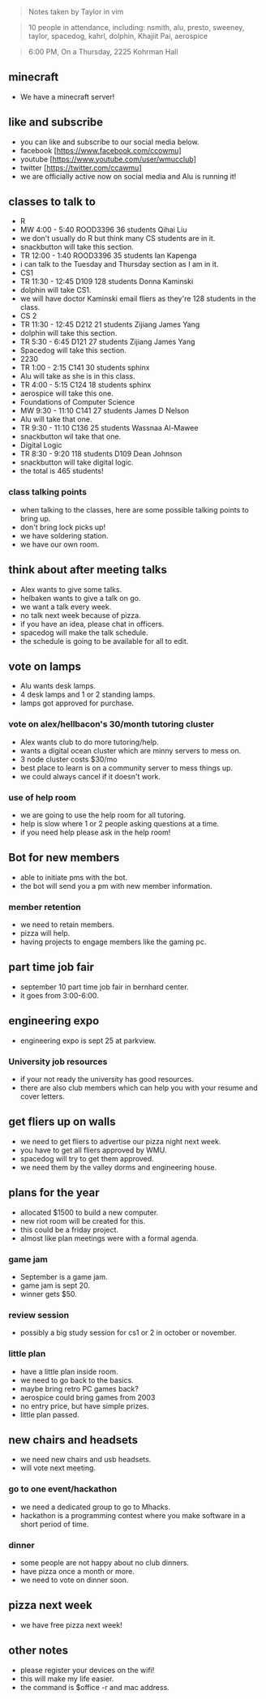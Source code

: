 > Notes taken by Taylor in vim

> 10 people in attendance, including: nsmith, alu, presto, sweeney, taylor, spacedog, kahrl, dolphin, Khajiit Pai, aerospice

> 6:00 PM, On a Thursday, 2225 Kohrman Hall

## minecraft
* We have a minecraft server!

## like and subscribe
* you can like and subscribe to our social media below.
* facebook [https://www.facebook.com/ccowmu]
* youtube [https://www.youtube.com/user/wmucclub]
* twitter [https://twitter.com/ccawmu]
* we are officially active now on social media and Alu is running it!
## classes to talk to
* R
* MW 4:00 - 5:40 ROOD3396 36 students Qihai Liu
* we don't usually do R but think many CS students are in it.
* snackbutton will take this section.
* TR 12:00 - 1:40 ROOD3396 35 students Ian Kapenga
* i can talk to the Tuesday and Thursday section as I am in it.
* CS1
* TR 11:30 - 12:45 D109 128 students Donna Kaminski
* dolphin will take CS1.
* we will have doctor Kaminski email fliers as they're 128 students in the class.
* CS 2
* TR 11:30 - 12:45 D212 21 students Zijiang James Yang	
* dolphin will take this section.
* TR 5:30 - 6:45 D121 27 students Zijiang James Yang
* Spacedog will take this section.
* 2230
* TR 1:00 - 2:15 C141 30 students sphinx
* Alu will take  as she is in this class.
* TR 4:00 - 5:15 C124 18 students sphinx
* aerospice will take this one.
* Foundations of Computer Science
* MW 9:30 - 11:10 C141 27 students James D Nelson
* Alu will take that one.
* TR 9:30 - 11:10 C136 25 students Wassnaa Al-Mawee
* snackbutton  wil take that one.
* Digital Logic
* TR 8:30 - 9:20 118 students D109 Dean Johnson
* snackbutton will take digital logic.
* the total is 465 students!

### class talking points
* when talking to the classes, here are some possible talking points to bring up.
* don't bring lock picks up!
* we have soldering station.
* we have our own room.
## think about after meeting talks
* Alex wants to give some talks.
* helbaken wants to give a talk on go.
* we want a talk every week.
* no talk next week because of pizza.
* if you have an idea, please chat in officers.
* spacedog will make the talk schedule.
* the schedule is going to be available for all to edit.

## vote on lamps
* Alu wants desk lamps.
* 4 desk lamps and 1 or 2 standing lamps.
* lamps got approved for purchase. 
### vote on alex/hellbacon's 30/month tutoring cluster
* Alex wants club to do more tutoring/help.
* wants a digital ocean cluster which are minny servers to mess on.
* 3 node cluster costs $30/mo
* best place to learn is on a community server to mess things up.
* we could always cancel if it doesn't work.
### use of help room
* we are going to use the help room for all tutoring.
* help is slow where 1 or 2 people asking questions at a time.
* if you need help please ask in the help room!

## Bot for new members
* able to initiate pms with the bot.
* the bot will send you a pm with new member information.

### member retention
* we need to retain members.
*  pizza will help.
* having projects to engage members like the gaming pc.
## part time job fair
* september 10 part time job fair in bernhard center.
* it goes from 3:00-6:00.
## engineering expo
* engineering expo is sept 25 at parkview.

### University job resources
* if your not ready the university has good resources.
* there are also club members which can help you with your resume and cover letters.

## get fliers up on walls
* we need to get fliers to advertise our pizza night next week.
* you have to get all fliers approved by WMU.
* spacedog will try to get them approved.
* we need them by the valley dorms and engineering house.

## plans for the year
* allocated $1500 to build a new computer.
* new riot room will be created for this.
* this could be a friday project.
* almost like plan meetings were with a formal agenda.

### game jam
* September is a game jam.
* game jam is sept 20.
* winner gets $50.
### review session
* possibly a big study session for cs1 or 2 in october or november.

### little plan
* have a little plan inside room.
* we need to go back to the basics.
* maybe bring retro PC games back?
* aerospice could bring games from 2003 
* no entry price, but have simple prizes.
* little plan passed.

## new chairs and headsets
* we need new chairs and usb headsets.
* will vote next meeting.

### go to one event/hackathon
* we need a dedicated group to go to  Mhacks.
* hackathon is a programming contest where you make software in a short period of time.

### dinner
* some people are not happy about no club dinners.
* have pizza once a month or more.
* we need to vote on dinner soon.
## pizza next week
* we have free pizza next week!
## other notes
* please register your devices on the wifi!
* this will make my life easier.
* the command is $office -r and mac address.



